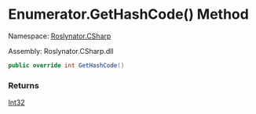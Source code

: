 # Enumerator\.GetHashCode\(\) Method

Namespace: [Roslynator.CSharp](../../../../README.md)

Assembly: Roslynator\.CSharp\.dll

```csharp
public override int GetHashCode()
```

### Returns

[Int32](https://docs.microsoft.com/en-us/dotnet/api/system.int32)


